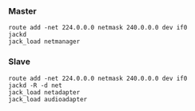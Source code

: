 ### Master

```
route add -net 224.0.0.0 netmask 240.0.0.0 dev if0
jackd
jack_load netmanager
```

### Slave

```
route add -net 224.0.0.0 netmask 240.0.0.0 dev if0
jackd -R -d net
jack_load netadapter
jack_load audioadapter
```
